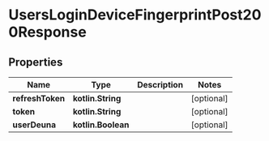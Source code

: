 
# UsersLoginDeviceFingerprintPost200Response

## Properties
Name | Type | Description | Notes
------------ | ------------- | ------------- | -------------
**refreshToken** | **kotlin.String** |  |  [optional]
**token** | **kotlin.String** |  |  [optional]
**userDeuna** | **kotlin.Boolean** |  |  [optional]



